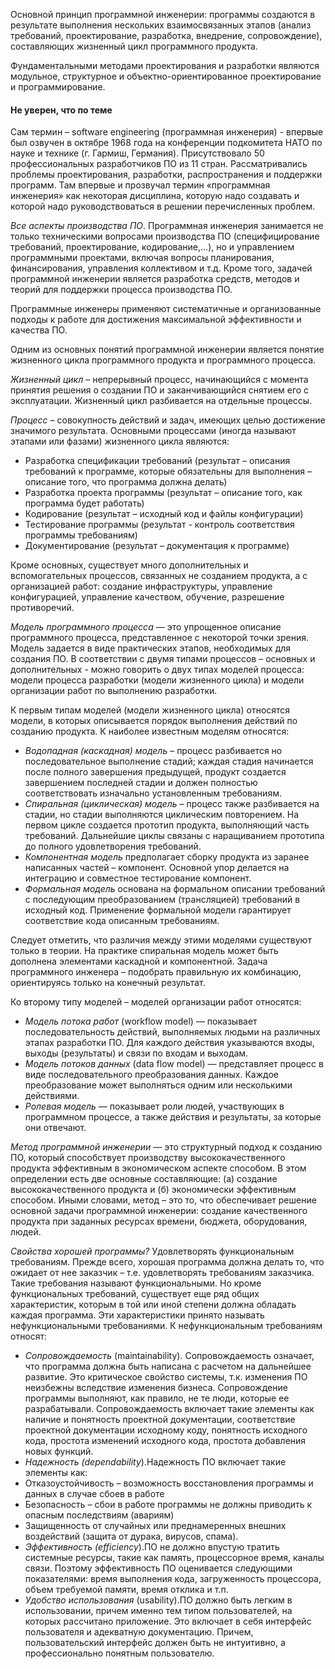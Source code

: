 Основной принцип программной инженерии: программы создаются в результате выполнения нескольких взаимосвязанных этапов (анализ требований, проектирование, разработка, внедрение, сопровождение), составляющих жизненный цикл программного продукта.

Фундаментальными методами проектирования и разработки являются модульное, структурное и объектно-ориентированное проектирование и программирование.

#### Не уверен, что по теме

Сам термин – software engineering (программная инженерия) - впервые был озвучен в октябре 1968 года на конференции подкомитета НАТО по науке и технике (г. Гармиш, Германия). Присутствовало 50 профессиональных разработчиков ПО из 11 стран. Рассматривались проблемы проектирования, разработки, распространения и поддержки программ. Там впервые и прозвучал термин «программная инженерия» как некоторая дисциплина, которую надо создавать и которой надо руководствоваться в решении перечисленных проблем.

_Все аспекты производства ПО_. Программная инженерия занимается не только техническими вопросами производства ПО (специфицирование требований, проектирование, кодирование,…), но и управлением программными проектами, включая вопросы планирования, финансирования, управления коллективом и т.д. Кроме того, задачей программной инженерии является разработка средств, методов и теорий для поддержки процесса производства ПО.

Программные инженеры применяют систематичные и организованные подходы к работе для достижения максимальной эффективности и качества ПО.

Одним из основных понятий программной инженерии является понятие жизненного цикла программного продукта и программного процесса.

_Жизненный цикл_ – непрерывный процесс, начинающийся с момента принятия решения о создании ПО и заканчивающийся снятием его с эксплуатации. Жизненный цикл разбивается на отдельные процессы.

_Процесс_ – совокупность действий и задач, имеющих целью достижение значимого результата. Основными процессами (иногда называют этапами или фазами) жизненного цикла являются:

- Разработка спецификации требований (результат – описания требований к программе, которые обязательны для выполнения – описание того, что программа должна делать)
- Разработка проекта программы (результат – описание того, как программа будет работать)
- Кодирование (результат – исходный код и файлы конфигурации)
- Тестирование программы (результат - контроль соответствия программы требованиям)
- Документирование (результат – документация к программе)

Кроме основных, существует много дополнительных и вспомогательных процессов, связанных не созданием продукта, а с организацией работ: создание инфраструктуры, управление конфигурацией, управление качеством, обучение, разрешение противоречий.

_Модель программного процесса_ — это упрощенное описание программного процесса, представленное с некоторой точки зрения. Модель задается в виде практических этапов, необходимых для создания ПО. В соответствии с двумя типами процессов – основных и дополнительных - можно говорить о двух типах моделей процесса: модели процесса разработки (модели жизненного цикла) и модели организации работ по выполнению разработки.

К первым типам моделей (модели жизненного цикла) относятся модели, в которых описывается порядок выполнения действий по созданию продукта. К наиболее известным моделям относятся:
- _Водопадная (каскадная) модель_ – процесс разбивается но последовательное выполнение стадий; каждая стадия начинается после полного завершения предыдущей, продукт создается завершением последней стадии и должен полностью соответствовать изначально установленным требованиям.
- _Спиральная (циклическая) модель_ – процесс также разбивается на стадии, но стадии выполняются циклическим повторением. На первом цикле создается прототип продукта, выполняющий часть требований. Дальнейшие циклы связаны с наращиванием прототипа до полного удовлетворения требований.
- _Компонентная модель_ предполагает сборку продукта из заранее написанных частей – компонент. Основной упор делается на интеграцию и совместное тестирование компонент.
- _Формальная модель_ основана на формальном описании требований с последующим преобразованием (трансляцией) требований в исходный код. Применение формальной модели гарантирует соответствие кода описанным требованиям.

Следует отметить, что различия между этими моделями существуют только в теории. На практике спиральная модель может быть дополнена элементами каскадной и компонентной. Задача программного инженера – подобрать правильную их комбинацию, ориентируясь только на конечный результат.

Ко второму типу моделей – моделей организации работ относятся:
- _Модель потока работ_ (workflow model) — показывает последовательность действий, выполняемых людьми на различных этапах разработки ПО. Для каждого действия указываются входы, выходы (результаты) и связи по входам и выходам.
- _Модель потоков данных_ (data flow model) — представляет процесс в виде последовательного преобразования данных. Каждое преобразование может выполняться одним или несколькими действиями.
- _Ролевая модель_ — показывает роли людей, участвующих в программном процессе, а также действия и результаты, за которые они отвечают.

_Метод программной инженерии_ — это структурный подход к созданию ПО, который способствует производству высококачественного продукта эффективным в экономическом аспекте способом. В этом определении есть две основные составляющие: (а) создание высококачественного продукта и (б) экономически эффективным способом. Иными словами, метод – это то, что обеспечивает решение основной задачи программной инженерии: создание качественного продукта при заданных ресурсах времени, бюджета, оборудования, людей.

_Свойства хорошей программы?_ Удовлетворять функциональным требованиям. Прежде всего, хорошая программа должна делать то, что ожидает от нее заказчик – т.е. удовлетворять требованиям заказчика. Такие требования называют функциональными. Но кроме функциональных требований, существует еще ряд общих характеристик, которым в той или иной степени должна обладать каждая программа. Эти характеристики принято называть нефункциональными требованиями. К нефункциональным требованиям относят:
- _Сопровождаемость_ (maintainability). Сопровождаемость означает, что программа должна быть написана с расчетом на дальнейшее развитие. Это критическое свойство системы, т.к. изменения ПО неизбежны вследствие изменения бизнеса. Сопровождение программы выполняют, как правило, не те люди, которые ее разрабатывали. Сопровождаемость включает такие элементы как наличие и понятность проектной документации, соответствие проектной документации исходному коду, понятность исходного кода, простота изменений исходного кода, простота добавления новых функций.
- _Надежность (dependability_).Надежность ПО включает такие элементы как:
- Отказоустойчивость – возможность восстановления программы и данных в случае сбоев в работе
- Безопасность – сбои в работе программы не должны приводить к опасным последствиям (авариям)
- Защищенность от случайных или преднамеренных внешних воздействий (защита от дурака, вирусов, спама).
- _Эффективность (efficiency_).ПО не должно впустую тратить системные ресурсы, такие как память, процессорное время, каналы связи. Поэтому эффективность ПО оценивается следующими показателями: время выполнения кода, загруженность процессора, объем требуемой памяти, время отклика и т.п.
- _Удобство использования_ (usability).ПО должно быть легким в использовании, причем именно тем типом пользователей, на которых рассчитано приложение. Это включает в себя интерфейс пользователя и адекватную документацию. Причем, пользовательский интерфейс должен быть не интуитивно, а профессионально понятным пользователю.